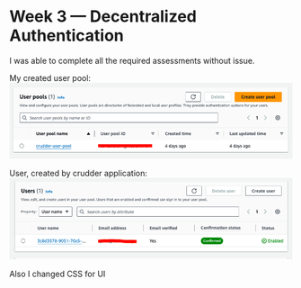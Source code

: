 # Week 3 — Decentralized Authentication

I was able to complete all the required assessments without issue.

My created user pool:
![User pool](assets/user-pool.png)

User, created by crudder application:
![User](assets/user.png)

Also I changed CSS for UI
